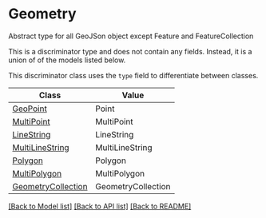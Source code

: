 # Geometry

Abstract type for all GeoJSon object except Feature and FeatureCollection

This is a discriminator type and does not contain any fields. Instead, it is a union
of of the models listed below.

This discriminator class uses the `type` field to differentiate between classes.

| Class | Value
| ------------ | -------------
[GeoPoint](GeoPoint.md) | Point
[MultiPoint](MultiPoint.md) | MultiPoint
[LineString](LineString.md) | LineString
[MultiLineString](MultiLineString.md) | MultiLineString
[Polygon](Polygon.md) | Polygon
[MultiPolygon](MultiPolygon.md) | MultiPolygon
[GeometryCollection](GeometryCollection.md) | GeometryCollection


[[Back to Model list]](../../README.md#documentation-for-models) [[Back to API list]](../../README.md#documentation-for-api-endpoints) [[Back to README]](../../README.md)
